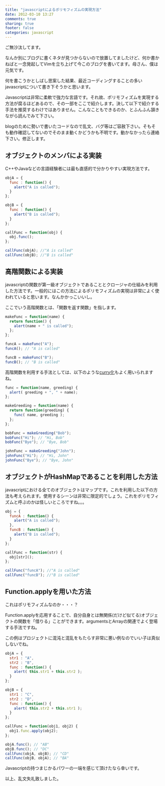 ```yaml
---
title: "javascriptによるポリモフィズムの実現方法"
date: 2012-03-10 13:27
comments: true
sharing: true
footer: false
categories: javascript
---
```


ご無沙汰してます。

なんか別にブログに書くネタが見つからないので放置してましたけど、何か書かねばと一念発起してVimを立ち上げて今このブログを書いてます。母さん、僕は元気です。

何を書こうかとしばし思案した結果、最近コーディングすることの多いjavascriptについて書き下そうかと思います。

Javascriptは非常に柔軟で強力な言語です。それ故、ポリモフィズムを実現する方法が腐るほどあるので、その一部をここで紹介します。決して以下で紹介する手法を推奨するわけではありません。こんなこともできるのか、とふんふん頷きながら読んでみて下さい。

blogのために勢いで書いたコードなので乱文、バグ等はご容赦下さい。そもそも動作確認してないのでそのまま動くかどうかも不明です。動かなかったら連絡下さい。修正します。

## オブジェクトのメンバによる実装

C++やJavaなどの言語経験者には最も直感的で分かりやすい実現方法です。

```js
objA = {
  func : function() {
    alert("A is called");
  }
};

objB = {
  func : function() {
    alert("B is called");
  }
};

callFunc = function(obj) {
  obj.func();
};

callFunc(objA); //"A is called"
callFunc(objB); //"B is called"
```

## 高階関数による実装

javascriptの関数が第一級オブジェクトであることとクロージャの仕組みを利用した方法です。一般的にはこの方法によるポリモフィズムの実現は非常によく使われていると思います。なんかかっこいいし。

ここでいう高階関数とは、「関数を返す関数」を指します。

```js
makeFunc = function(name) {
  return function() {
    alert(name + " is called");
  };
};

funcA = makeFunc("A");
funcA(); // "A is called"

funcB = makeFunc("B");
funcB(); // "B is called"
```

高階関数を利用する手法としては、以下のような[curry化][1]もよく用いられますね。

[1]: http://ja.wikipedia.org/wiki/%E3%82%AB%E3%83%AA%E3%83%BC%E5%8C%96

```js
func = function(name, greeding) {
  alert( greeding + ", " + name);
};

makeGreeding = function(name) {
  return function(greeding) {
    func( name, greeding );
  };
};

bobFunc = makeGreeding("Bob");
bobFunc("Hi"); // "Hi, Bob"
bobFunc("Bye"); // "Bye, Bob"

johnFunc = makeGreeding("John");
johnFunc("Hi"); // "Hi, John"
johnFunc("Bye"); // "Bye, John"
```

## オブジェクトがHashMapであることを利用した方法

javascriptにおける全てのオブジェクトはマップです。これを利用した以下の方法も考えられます。使用するシーンは非常に限定的でしょう。これをポリモフィズムと呼ぶのかは怪しいところですね。。。

```js
obj = {
  funcA : function() {
    alert("A is called");
  },
  funcB : function() {
    alert("B is called");
  }
};

callFunc = function(str) {
  obj[str]();
};

callFunc("funcA"); //"A is called"
callFunc("funcB"); //"B is called"
```

## Function.applyを用いた方法

これはポリモフィズムなのか・・・？

Function.applyを応用することで、自分自身とは無関係(だけど似てる)オブジェクトの関数を「借りる」ことができます。argumentsとArrayの関連でよく登場する手法ですね。

この例はプロジェクトに混沌と混乱をもたらす非常に悪い例なのでいい子は真似しないでね。

```js
objA = {
  str1 : "A",
  str2 : "B",
  func : function() {
    alert( this.str1 + this.str2 );
  }
};

objB = {
  str1 : "C",
  str2 : "D",
  func : function() {
    alert( this.str2 + this.str1 );
  }
};

callFunc = function(obj1, obj2) {
  obj1.func.apply(obj2);
};

objA.func(); // "AB"
objB.func(); // "DC"
callFunc(objA, objB); // "CD"
callFunc(objB, objA); // "BA"
```

Javascriptの持つまじかるパワーの一端を感じて頂けたなら幸いです。

以上、乱文失礼致しました。

